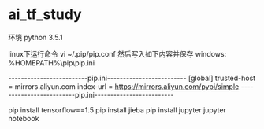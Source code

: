 # ai_tf_study
环境
python 3.5.1

linux下运行命令
vi ~/.pip/pip.conf
然后写入如下内容并保存
windows:
%HOMEPATH%\pip\pip.ini

-------------------------pip.ini-------------------------
 [global]
 trusted-host =  mirrors.aliyun.com
 index-url = https://mirrors.aliyun.com/pypi/simple
-------------------------pip.ini-------------------------

pip install tensorflow==1.5
pip install jieba
pip install jupyter
	jupyter notebook